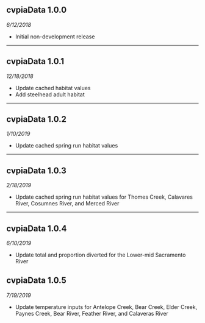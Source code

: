 ## cvpiaData 1.0.0
_6/12/2018_

* Initial non-development release 

----

## cvpiaData 1.0.1
_12/18/2018_

* Update cached habitat values
* Add steelhead adult habitat

----

## cvpiaData 1.0.2
_1/10/2019_

* Update cached spring run habitat values

----

## cvpiaData 1.0.3
_2/18/2019_

* Update cached spring run habitat values for Thomes Creek, Calavares River, Cosumnes River, and Merced River

----

## cvpiaData 1.0.4
_6/10/2019_

* Update total and proportion diverted for the Lower-mid Sacramento River

## cvpiaData 1.0.5
_7/19/2019_

* Update temperature inputs for Antelope Creek, Bear Creek, Elder Creek, Paynes Creek, Bear River, Feather River, and Calaveras River
